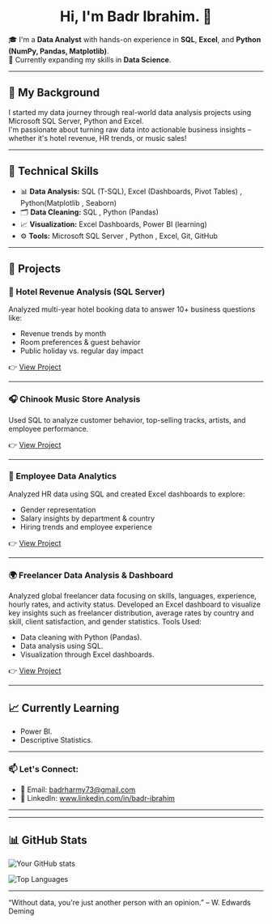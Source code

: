 <h1 align="center">Hi, I'm Badr Ibrahim. 👋</h1>

🎓 I'm a **Data Analyst** with hands-on experience in **SQL**, **Excel**, and **Python (NumPy, Pandas, Matplotlib)**.  
🚀 Currently expanding my skills in **Data Science**.

---
## 💼 My Background

I started my data journey through real-world data analysis projects using Microsoft SQL Server, Python and Excel.  
I'm passionate about turning raw data into actionable business insights – whether it's hotel revenue, HR trends, or music sales!

---

## 🧠 Technical Skills

- 📊 **Data Analysis:** SQL (T-SQL), Excel (Dashboards, Pivot Tables) , Python(Matplotlib , Seaborn)
- 🗂️ **Data Cleaning:** SQL , Python (Pandas)
- 📈 **Visualization:** Excel Dashboards, Power BI (learning)
- ⚙️ **Tools:** Microsoft SQL Server , Python , Excel, Git, GitHub

---

## 📌 Projects

### 🏨 Hotel Revenue Analysis (SQL Server)
Analyzed multi-year hotel booking data to answer 10+ business questions like:
- Revenue trends by month
- Room preferences & guest behavior
- Public holiday vs. regular day impact

👉 [View Project](https://github.com/Badrharmy8/Hotel_Revenue_Analysis)

---

### 🎧 Chinook Music Store Analysis
Used SQL to analyze customer behavior, top-selling tracks, artists, and employee performance.

👉 [View Project](https://github.com/Badrharmy8/Chinook_Analysis)

---

### 💼 Employee Data Analytics
Analyzed HR data using SQL and created Excel dashboards to explore:
- Gender representation
- Salary insights by department & country
- Hiring trends and employee experience

👉 [View Project](https://github.com/Badrharmy8/Employees_Analysis)

---
### 🌍 Freelancer Data Analysis & Dashboard 
Analyzed global freelancer data focusing on skills, languages, experience, hourly rates, and activity status. 
Developed an Excel dashboard to visualize key insights such as freelancer distribution, average rates by country and skill, client satisfaction, and gender statistics.
Tools Used:
- Data cleaning with Python (Pandas).
- Data analysis using SQL.
- Visualization through Excel dashboards.

👉 [View Project](https://github.com/Badrharmy8/freelancers_analysis)

---

## 📈 Currently Learning

- Power BI.
- Descriptive Statistics.
---

### 📫 Let's Connect:
- 📧 Email: badrharmy73@gmail.com
- 💼 LinkedIn: www.linkedin.com/in/badr-ibrahim

---
---

## 📊 GitHub Stats

![Your GitHub stats](https://github-readme-stats.vercel.app/api?username=Badrharmy8&show_icons=true&theme=tokyonight)

![Top Languages](https://github-readme-stats.vercel.app/api/top-langs/?username=Badrharmy8&layout=compact&theme=tokyonight)

---

“Without data, you're just another person with an opinion.” – W. Edwards Deming


